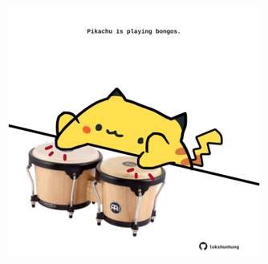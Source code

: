 <!-- built at 19/06/2023, 23:00:48 UTC -->
<p align="center">
  <img width="500" height="500" src="./ReadmeImage.svg">
</p>

